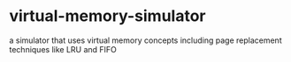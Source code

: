 # virtual-memory-simulator
a simulator that uses virtual memory concepts including page replacement techniques like LRU and FIFO
